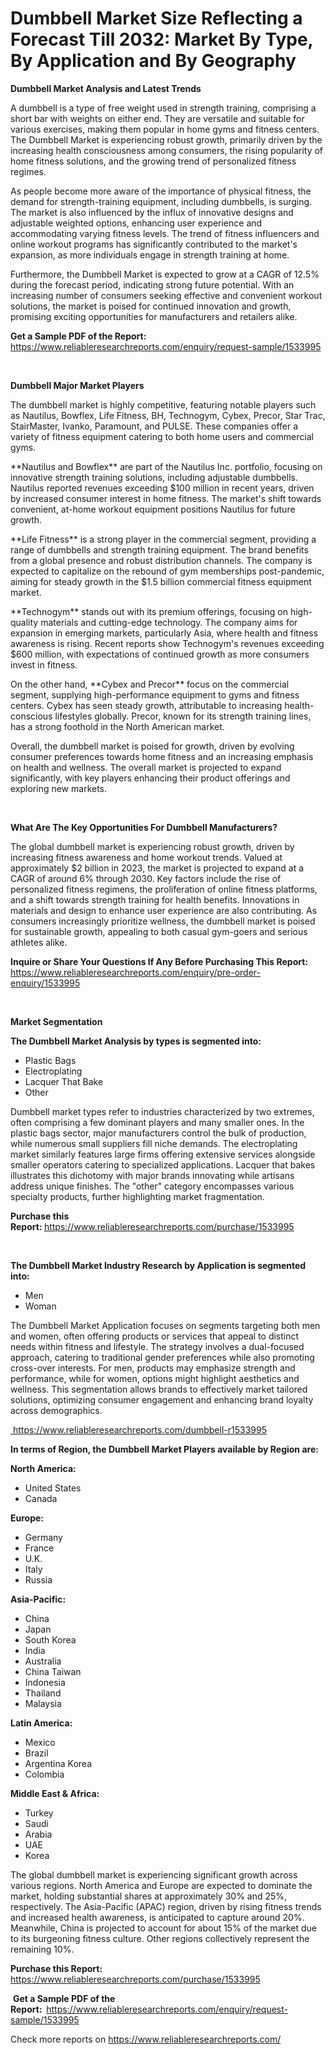 <p><h1>Dumbbell Market Size Reflecting a Forecast Till 2032: Market By Type, By Application and By Geography</h1></p><p><strong>Dumbbell Market Analysis and Latest Trends</strong></p>
<p><p>A dumbbell is a type of free weight used in strength training, comprising a short bar with weights on either end. They are versatile and suitable for various exercises, making them popular in home gyms and fitness centers. The Dumbbell Market is experiencing robust growth, primarily driven by the increasing health consciousness among consumers, the rising popularity of home fitness solutions, and the growing trend of personalized fitness regimes.</p><p>As people become more aware of the importance of physical fitness, the demand for strength-training equipment, including dumbbells, is surging. The market is also influenced by the influx of innovative designs and adjustable weighted options, enhancing user experience and accommodating varying fitness levels. The trend of fitness influencers and online workout programs has significantly contributed to the market's expansion, as more individuals engage in strength training at home.</p><p>Furthermore, the Dumbbell Market is expected to grow at a CAGR of 12.5% during the forecast period, indicating strong future potential. With an increasing number of consumers seeking effective and convenient workout solutions, the market is poised for continued innovation and growth, promising exciting opportunities for manufacturers and retailers alike.</p></p>
<p><strong>Get a Sample PDF of the Report:&nbsp;</strong> <a href="https://www.reliableresearchreports.com/enquiry/request-sample/1533995?utm_campaign=2221&utm_medium=2&utm_source=Github&utm_content=ia&utm_term=06022025&utm_id=dumbbell">https://www.reliableresearchreports.com/enquiry/request-sample/1533995</a></p>
<p>&nbsp;</p>
<p><strong>Dumbbell Major Market Players</strong></p>
<p><p>The dumbbell market is highly competitive, featuring notable players such as Nautilus, Bowflex, Life Fitness, BH, Technogym, Cybex, Precor, Star Trac, StairMaster, Ivanko, Paramount, and PULSE. These companies offer a variety of fitness equipment catering to both home users and commercial gyms.</p><p>**Nautilus and Bowflex** are part of the Nautilus Inc. portfolio, focusing on innovative strength training solutions, including adjustable dumbbells. Nautilus reported revenues exceeding $100 million in recent years, driven by increased consumer interest in home fitness. The market's shift towards convenient, at-home workout equipment positions Nautilus for future growth.</p><p>**Life Fitness** is a strong player in the commercial segment, providing a range of dumbbells and strength training equipment. The brand benefits from a global presence and robust distribution channels. The company is expected to capitalize on the rebound of gym memberships post-pandemic, aiming for steady growth in the $1.5 billion commercial fitness equipment market.</p><p>**Technogym** stands out with its premium offerings, focusing on high-quality materials and cutting-edge technology. The company aims for expansion in emerging markets, particularly Asia, where health and fitness awareness is rising. Recent reports show Technogym's revenues exceeding $600 million, with expectations of continued growth as more consumers invest in fitness.</p><p>On the other hand, **Cybex and Precor** focus on the commercial segment, supplying high-performance equipment to gyms and fitness centers. Cybex has seen steady growth, attributable to increasing health-conscious lifestyles globally. Precor, known for its strength training lines, has a strong foothold in the North American market.</p><p>Overall, the dumbbell market is poised for growth, driven by evolving consumer preferences towards home fitness and an increasing emphasis on health and wellness. The overall market is projected to expand significantly, with key players enhancing their product offerings and exploring new markets.</p></p>
<p>&nbsp;</p>
<p><strong>What Are The Key Opportunities For Dumbbell Manufacturers?</strong></p>
<p><p>The global dumbbell market is experiencing robust growth, driven by increasing fitness awareness and home workout trends. Valued at approximately $2 billion in 2023, the market is projected to expand at a CAGR of around 6% through 2030. Key factors include the rise of personalized fitness regimens, the proliferation of online fitness platforms, and a shift towards strength training for health benefits. Innovations in materials and design to enhance user experience are also contributing. As consumers increasingly prioritize wellness, the dumbbell market is poised for sustainable growth, appealing to both casual gym-goers and serious athletes alike.</p></p>
<p><strong>Inquire or Share Your Questions If Any Before Purchasing This Report:</strong> <a href="https://www.reliableresearchreports.com/enquiry/pre-order-enquiry/1533995?utm_campaign=2221&utm_medium=2&utm_source=Github&utm_content=ia&utm_term=06022025&utm_id=dumbbell">https://www.reliableresearchreports.com/enquiry/pre-order-enquiry/1533995</a></p>
<p>&nbsp;</p>
<p><strong>Market Segmentation</strong></p>
<p><strong>The Dumbbell Market Analysis by types is segmented into:</strong></p>
<p><ul><li>Plastic Bags</li><li>Electroplating</li><li>Lacquer That Bake</li><li>Other</li></ul></p>
<p><p>Dumbbell market types refer to industries characterized by two extremes, often comprising a few dominant players and many smaller ones. In the plastic bags sector, major manufacturers control the bulk of production, while numerous small suppliers fill niche demands. The electroplating market similarly features large firms offering extensive services alongside smaller operators catering to specialized applications. Lacquer that bakes illustrates this dichotomy with major brands innovating while artisans address unique finishes. The "other" category encompasses various specialty products, further highlighting market fragmentation.</p></p>
<p><strong>Purchase this Report:&nbsp;</strong><a href="https://www.reliableresearchreports.com/purchase/1533995?utm_campaign=2221&utm_medium=2&utm_source=Github&utm_content=ia&utm_term=06022025&utm_id=dumbbell">https://www.reliableresearchreports.com/purchase/1533995</a></p>
<p>&nbsp;</p>
<p><strong>The Dumbbell Market Industry Research by Application is segmented into:</strong></p>
<p><ul><li>Men</li><li>Woman</li></ul></p>
<p><p>The Dumbbell Market Application focuses on segments targeting both men and women, often offering products or services that appeal to distinct needs within fitness and lifestyle. The strategy involves a dual-focused approach, catering to traditional gender preferences while also promoting cross-over interests. For men, products may emphasize strength and performance, while for women, options might highlight aesthetics and wellness. This segmentation allows brands to effectively market tailored solutions, optimizing consumer engagement and enhancing brand loyalty across demographics.</p></p>
<p><a href="https://www.reliableresearchreports.com/dumbbell-r1533995?utm_campaign=2221&utm_medium=2&utm_source=Github&utm_content=ia&utm_term=06022025&utm_id=dumbbell">&nbsp;https://www.reliableresearchreports.com/dumbbell-r1533995</a></p>
<p><strong>In terms of Region, the Dumbbell Market Players available by Region are:</strong></p>
<p>
    <p> <strong> North America: </strong>
        <ul>
            <li>United States</li>
            <li>Canada</li>
        </ul>
        </p> 
    <p> <strong> Europe: </strong>
        <ul>
            <li>Germany</li>
            <li>France</li>
            <li>U.K.</li>
            <li>Italy</li>
            <li>Russia</li>
        </ul>
        </p> 
    <p> <strong> Asia-Pacific: </strong>
        <ul>
            <li>China</li>
            <li>Japan</li>
            <li>South Korea</li>
            <li>India</li>
            <li>Australia</li>
            <li>China Taiwan</li>
            <li>Indonesia</li>
            <li>Thailand</li>
            <li>Malaysia</li>
        </ul>
        </p> 
    <p> <strong> Latin America: </strong>
        <ul>
            <li>Mexico</li>
            <li>Brazil</li>
            <li>Argentina Korea</li>
            <li>Colombia</li>
        </ul>
        </p> 
    <p> <strong> Middle East & Africa: </strong>
        <ul>
            <li>Turkey</li>
            <li>Saudi</li>
            <li>Arabia</li>
            <li>UAE</li>
            <li>Korea</li>
        </ul>
    </p>
    </p>
<p><p>The global dumbbell market is experiencing significant growth across various regions. North America and Europe are expected to dominate the market, holding substantial shares at approximately 30% and 25%, respectively. The Asia-Pacific (APAC) region, driven by rising fitness trends and increased health awareness, is anticipated to capture around 20%. Meanwhile, China is projected to account for about 15% of the market due to its burgeoning fitness culture. Other regions collectively represent the remaining 10%.</p></p>
<p><strong>Purchase this Report: </strong><a href="https://www.reliableresearchreports.com/purchase/1533995?utm_campaign=2221&utm_medium=2&utm_source=Github&utm_content=ia&utm_term=06022025&utm_id=dumbbell">https://www.reliableresearchreports.com/purchase/1533995</a></p>
<p>&nbsp;<strong>Get a Sample PDF of the Report:&nbsp;&nbsp;</strong><a href="https://www.reliableresearchreports.com/enquiry/request-sample/1533995?utm_campaign=2221&utm_medium=2&utm_source=Github&utm_content=ia&utm_term=06022025&utm_id=dumbbell">https://www.reliableresearchreports.com/enquiry/request-sample/1533995</a></p>
<p><strong></strong></p>
<p>Check more reports on <a href="https://www.reliableresearchreports.com/?utm_campaign=2221&utm_medium=2&utm_source=Github&utm_content=ia&utm_term=06022025&utm_id=dumbbell">https://www.reliableresearchreports.com/</a></p>